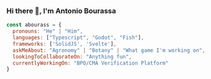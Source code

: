 ### Hi there 👋, I'm Antonio Bourassa

```javascript
const abourass = {
  pronouns: "He" | "Him",
  languages: ["Typescript", "Godot", "Fish"],
  frameworks: ['SolidJS', 'Svelte'],
  askMeAbout: "Agronomy" | "Botany" | "What game I'm working on",
  lookingToCollaborateOn: "Anything fun",
  currentlyWorkingOn: "BPO/CMA Verification Platform"
}
```
